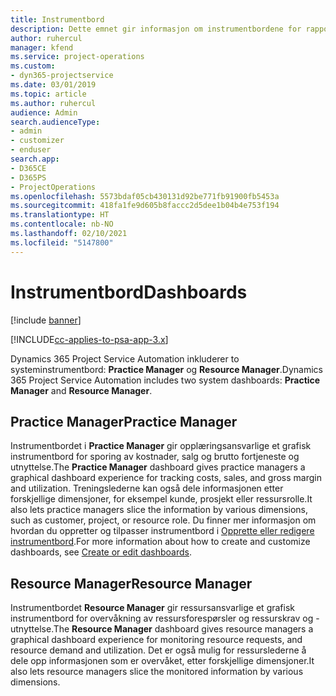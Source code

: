 ```yaml
---
title: Instrumentbord
description: Dette emnet gir informasjon om instrumentbordene for rapportering som er inkludert i Dynamics 365 Project Service Automation.
author: ruhercul
manager: kfend
ms.service: project-operations
ms.custom:
- dyn365-projectservice
ms.date: 03/01/2019
ms.topic: article
ms.author: ruhercul
audience: Admin
search.audienceType:
- admin
- customizer
- enduser
search.app:
- D365CE
- D365PS
- ProjectOperations
ms.openlocfilehash: 5573bdaf05cb430131d92be771fb91900fb5453a
ms.sourcegitcommit: 418fa1fe9d605b8faccc2d5dee1b04b4e753f194
ms.translationtype: HT
ms.contentlocale: nb-NO
ms.lasthandoff: 02/10/2021
ms.locfileid: "5147800"
---
```

# <a name="dashboards"></a><span data-ttu-id="ea3a4-103">Instrumentbord</span><span class="sxs-lookup"><span data-stu-id="ea3a4-103">Dashboards</span></span>

[!include [banner](../includes/psa-now-project-operations.md)]

[!INCLUDE[cc-applies-to-psa-app-3.x](../includes/cc-applies-to-psa-app-3x.md)]

<span data-ttu-id="ea3a4-104">Dynamics 365 Project Service Automation inkluderer to systeminstrumentbord: **Practice Manager** og **Resource Manager**.</span><span class="sxs-lookup"><span data-stu-id="ea3a4-104">Dynamics 365 Project Service Automation includes two system dashboards: **Practice Manager** and **Resource Manager**.</span></span>

## <a name="practice-manager"></a><span data-ttu-id="ea3a4-105">Practice Manager</span><span class="sxs-lookup"><span data-stu-id="ea3a4-105">Practice Manager</span></span> 

<span data-ttu-id="ea3a4-106">Instrumentbordet i **Practice Manager** gir opplæringsansvarlige et grafisk instrumentbord for sporing av kostnader, salg og brutto fortjeneste og utnyttelse.</span><span class="sxs-lookup"><span data-stu-id="ea3a4-106">The **Practice Manager** dashboard gives practice managers a graphical dashboard experience for tracking costs, sales, and gross margin and utilization.</span></span> <span data-ttu-id="ea3a4-107">Treningslederne kan også dele informasjonen etter forskjellige dimensjoner, for eksempel kunde, prosjekt eller ressursrolle.</span><span class="sxs-lookup"><span data-stu-id="ea3a4-107">It also lets practice managers slice the information by various dimensions, such as customer, project, or resource role.</span></span> <span data-ttu-id="ea3a4-108">Du finner mer informasjon om hvordan du oppretter og tilpasser instrumentbord i [Opprette eller redigere instrumentbord](https://docs.microsoft.com/dynamics365/customerengagement/on-premises/customize/create-edit-dashboards).</span><span class="sxs-lookup"><span data-stu-id="ea3a4-108">For more information about how to create and customize dashboards, see [Create or edit dashboards](https://docs.microsoft.com/dynamics365/customerengagement/on-premises/customize/create-edit-dashboards).</span></span>

## <a name="resource-manager"></a><span data-ttu-id="ea3a4-109">Resource Manager</span><span class="sxs-lookup"><span data-stu-id="ea3a4-109">Resource Manager</span></span> 

<span data-ttu-id="ea3a4-110">Instrumentbordet **Resource Manager** gir ressursansvarlige et grafisk instrumentbord for overvåkning av ressursforespørsler og ressurskrav og -utnyttelse.</span><span class="sxs-lookup"><span data-stu-id="ea3a4-110">The **Resource Manager** dashboard gives resource managers a graphical dashboard experience for monitoring resource requests, and resource demand and utilization.</span></span> <span data-ttu-id="ea3a4-111">Det er også mulig for ressurslederne å dele opp informasjonen som er overvåket, etter forskjellige dimensjoner.</span><span class="sxs-lookup"><span data-stu-id="ea3a4-111">It also lets resource managers slice the monitored information by various dimensions.</span></span>

